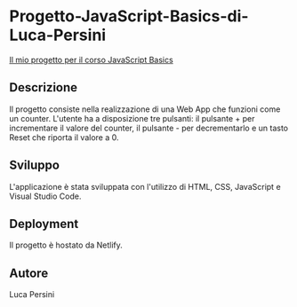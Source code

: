 # Progetto-JavaScript-Basics-di-Luca-Persini

[Il mio progetto per il corso JavaScript Basics](https://main--inquisitive-lokum-c01c8a.netlify.app/)

## Descrizione

Il progetto consiste nella realizzazione di una Web App che funzioni come un counter. 
L'utente ha a disposizione tre pulsanti: il pulsante + per incrementare il valore del counter, il pulsante - per decrementarlo e un tasto Reset che riporta il valore a 0.

## Sviluppo

L'applicazione è stata sviluppata con l'utilizzo di HTML, CSS, JavaScript e Visual Studio Code.

## Deployment

Il progetto è hostato da Netlify.

## Autore

Luca Persini
